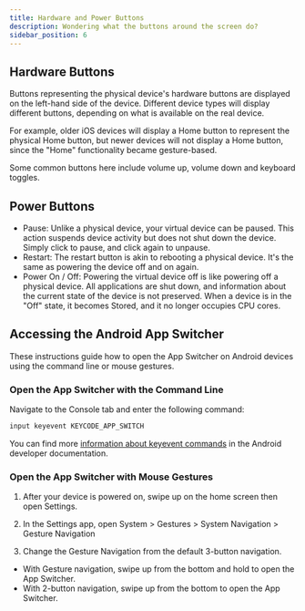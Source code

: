 ```yaml
---
title: Hardware and Power Buttons
description: Wondering what the buttons around the screen do?
sidebar_position: 6
---
```


## Hardware Buttons

Buttons representing the physical device's hardware buttons are displayed on the left-hand side of the device. Different device types will display different buttons, depending on what is available on the real device.

For example, older iOS devices will display a Home button to represent the physical Home button, but newer devices will not display a Home button, since the "Home" functionality became gesture-based.

Some common buttons here include volume up, volume down and keyboard toggles.

## Power Buttons

- Pause: Unlike a physical device, your virtual device can be paused. This action suspends device activity but does not shut down the device. Simply click to pause, and click again to unpause.
- Restart: The restart button is akin to rebooting a physical device. It's the same as powering the device off and on again.
- Power On / Off: Powering the virtual device off is like powering off a physical device. All applications are shut down, and information about the current state of the device is not preserved. When a device is in the "Off" state, it becomes Stored, and it no longer occupies CPU cores.

## Accessing the Android App Switcher

These instructions guide how to open the App Switcher on Android devices using the command line or mouse gestures.

### Open the App Switcher with the Command Line

Navigate to the Console tab and enter the following command:

```bash
input keyevent KEYCODE_APP_SWITCH
```

You can find more [information about keyevent commands](https://developer.android.com/reference/android/view/KeyEvent) in the Android developer documentation.

### Open the App Switcher with Mouse Gestures

1. After your device is powered on, swipe up on the home screen then open Settings.

1. In the Settings app, open System > Gestures > System Navigation > Gesture Navigation

1. Change the Gesture Navigation from the default 3-button navigation.

- With Gesture navigation, swipe up from the bottom and hold to open the App Switcher.
- With 2-button navigation, swipe up from the bottom to open the App Switcher.
